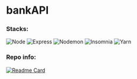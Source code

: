 # bankAPI

<h3>Stacks:</h3>

![Node](https://img.shields.io/badge/Node%20js-339933?style=for-the-badge&logo=nodedotjs&logoColor=white)
![Express](https://img.shields.io/badge/Express%20js-000000?style=for-the-badge&logo=express&logoColor=white)
![Nodemon](https://img.shields.io/badge/NODEMON-%23323330.svg?style=for-the-badge&logo=nodemon&logoColor=%BBDEAD)
![Insomnia](https://img.shields.io/badge/Insomnia-black?style=for-the-badge&logo=insomnia&logoColor=5849BE)
![Yarn](https://img.shields.io/badge/Yarn-2C8EBB?style=for-the-badge&logo=yarn&logoColor=white)


<h3>Repo info:</h3>

[![Readme Card](https://github-readme-stats.vercel.app/api/pin/?username=edyane&theme=midnight-purple&repo=finAPI)](https://github.com/edyane/finAPI)


